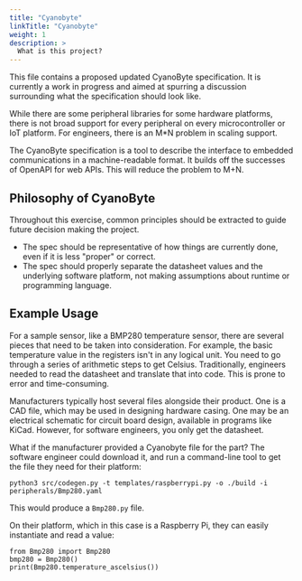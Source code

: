 ```yaml
---
title: "Cyanobyte"
linkTitle: "Cyanobyte"
weight: 1
description: >
  What is this project?
---
```


This file contains a proposed updated CyanoByte specification. It is currently a work in progress and aimed at spurring a discussion surrounding what the specification should look like.

While there are some peripheral libraries for some hardware platforms, there is not broad support
for every peripheral on every microcontroller or IoT platform. For engineers, there is an M*N problem
in scaling support.

The CyanoByte specification is a tool to describe the interface to embedded communications in a machine-readable format. It builds off the successes of OpenAPI for web APIs. This will reduce the
problem to M+N.

## Philosophy of CyanoByte

Throughout this exercise, common principles should be extracted to guide future decision making the project.

- The spec should be representative of how things are currently done, even if it is less "proper" or correct.
- The spec should properly separate the datasheet values and the underlying software platform, not
making assumptions about runtime or programming language.

## Example Usage

For a sample sensor, like a BMP280 temperature sensor, there are several pieces that need to be
taken into consideration. For example, the basic temperature value in the registers isn't in any
logical unit. You need to go through a series of arithmetic steps to get Celsius. Traditionally,
engineers needed to read the datasheet and translate that into code. This is prone to error and
time-consuming.

Manufacturers typically host several files alongside their product. One is a CAD file, which may
be used in designing hardware casing. One may be an electrical schematic for circuit board design,
available in programs like KiCad. However, for software engineers, you only get the datasheet.

What if the manufacturer provided a Cyanobyte file for the part? The software engineer could
download it, and run a command-line tool to get the file they need for their platform:

`python3 src/codegen.py -t templates/raspberrypi.py -o ./build -i peripherals/Bmp280.yaml`

This would produce a `Bmp280.py` file.

On their platform, which in this case is a Raspberry Pi, they can easily instantiate and read a value:

```
from Bmp280 import Bmp280
bmp280 = Bmp280()
print(Bmp280.temperature_ascelsius())
```